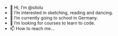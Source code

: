 - 👋 Hi, I’m @sitolu
- 👀 I’m interested in sketching, reading and dancing. 
- 🌱 I’m currently going to school in Germany.
- 💞️ I’m looking for courses to learn to code.
- 📫 How to reach me... 

<!---
sitolu/sitolu is a ✨ special ✨ repository because its `README.md` (this file) appears on your GitHub profile.
You can click the Preview link to take a look at your changes.
--->
